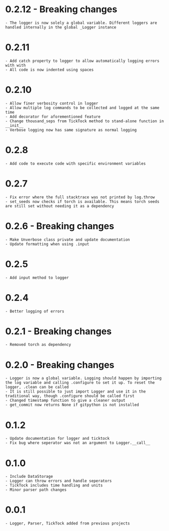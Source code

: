 # 0.2.12 - Breaking changes

    - The logger is now solely a global variable. Different loggers are handled internally in the global _Logger instance

# 0.2.11

    - Add catch property to logger to allow automatically logging errors with with
    - All code is now indented using spaces

# 0.2.10

    - Allow finer verbosity control in logger
    - Allow multiple log commands to be collected and logged at the same time
    - Add decorator for aforementioned feature
    - Change thousand_seps from TickTock method to stand-alone function in __init__
    - Verbose logging now has same signature as normal logging

# 0.2.8

    - Add code to execute code with specific environment variables

# 0.2.7

    - Fix error where the full stacktrace was not printed by log.throw
    - set_seeds now checks if torch is available. This means torch seeds are still set without needing it as a dependency

# 0.2.6 - Breaking changes

    - Make Unverbose class private and update documentation
    - Update formatting when using .input

# 0.2.5

    - Add input method to logger

# 0.2.4

    - Better logging of errors

# 0.2.1 - Breaking changes

    - Removed torch as dependency

# 0.2.0 - Breaking changes

    - Logger is now a global variable. Logging should happen by importing the log variable and calling .configure to set it up. To reset the logger, .clean can be called
    - It is still possible to just import Logger and use it in the traditional way, though .configure should be called first
    - Changed timestamp function to give a cleaner output
    - get_commit now returns None if gitpython is not installed

# 0.1.2

    - Update documentation for logger and ticktock
    - Fix bug where seperator was not an argument to Logger.__call__

# 0.1.0

    - Include DataStorage
    - Logger can throw errors and handle seperators
    - TickTock includes time handling and units
    - Minor parser path changes

# 0.0.1

    - Logger, Parser, TickTock added from previous projects
